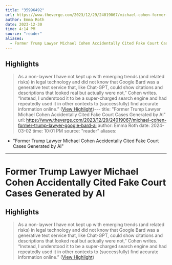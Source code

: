 ```yaml
---
title: "35996492"
url: https://www.theverge.com/2023/12/29/24019067/michael-cohen-former-trump-lawyer-google-bard-ai
author: Emma Roth
date: 2023-12-30
time: 4:14 PM
source: "reader"
aliases:
  - Former Trump Lawyer Michael Cohen Accidentally Cited Fake Court Cases Generated by AI
---
```

## Highlights
> As a non-laywer I have not kept up with emerging trends (and related risks) in legal technology and did not know that Google Bard was a generative text service that, like Chat-GPT, could show citations and descriptions that looked real but actually were not,” Cohen writes. “Instead, I understood it to be a super-charged search engine and had repeatedly used it in other contexts to (successfully) find accurate information online.” ([View Highlight](https://read.readwise.io/read/01hjw16d60tvtm4s023vp5xs9d))---
title: "Former Trump Lawyer Michael Cohen Accidentally Cited Fake Court Cases Generated by AI"
url: https://www.theverge.com/2023/12/29/24019067/michael-cohen-former-trump-lawyer-google-bard-ai
author: Emma Roth
date: 2024-03-02
time: 10:01 PM
source: "reader"
aliases:
  - "Former Trump Lawyer Michael Cohen Accidentally Cited Fake Court Cases Generated by AI"
---
# Former Trump Lawyer Michael Cohen Accidentally Cited Fake Court Cases Generated by AI

## Highlights
> As a non-laywer I have not kept up with emerging trends (and related risks) in legal technology and did not know that Google Bard was a generative text service that, like Chat-GPT, could show citations and descriptions that looked real but actually were not,” Cohen writes. “Instead, I understood it to be a super-charged search engine and had repeatedly used it in other contexts to (successfully) find accurate information online.” ([View Highlight](https://read.readwise.io/read/01hjw16d60tvtm4s023vp5xs9d))

